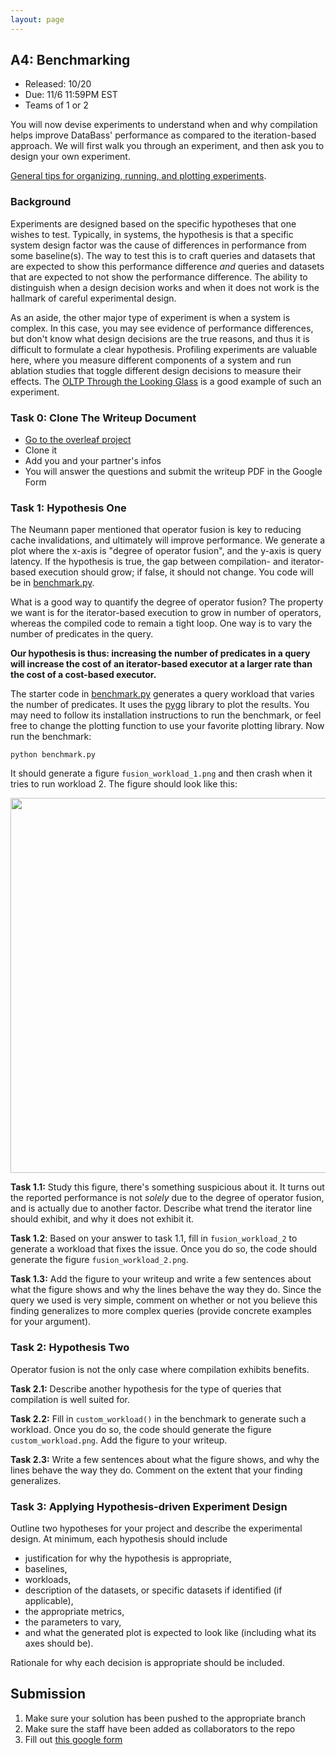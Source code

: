 ```yaml
---
layout: page
---
```



## A4: Benchmarking

* Released:  10/20
* Due: 11/6 11:59PM EST
* Teams of 1 or 2

You will now devise experiments to understand when and why compilation helps improve DataBass' performance
as compared to the iteration-based approach.  We will first walk you through an experiment, and then ask you 
to design your own experiment.


[General tips for organizing, running, and plotting experiments](https://github.com/researchsetup/researchsetup.github.io/wiki/code#running-experiments).



### Background

Experiments are designed based on the specific hypotheses that one wishes to test.
Typically, in systems, the hypothesis is that a specific system design factor was the cause of differences in performance from some baseline(s).
The way to test this is to craft queries and datasets that are expected to show this performance difference
_and_ queries and datasets that are expected to not show the performance difference.  The ability to distinguish 
when a design decision works and when it does not work is the hallmark of careful experimental design.

As an aside, the other major type of experiment is when a system is complex.  In this case, you may see evidence of performance differences, but don't know what design decisions are the true reasons, and thus it is difficult to formulate a clear hypothesis.  Profiling experiments are valuable here, where you measure different components of a system and run ablation studies that toggle different design decisions to measure their effects.   The [OLTP Through the Looking Glass](https://w6113.github.io/files/papers/oltpperf-sigmod08.pdf) is a good example of such an experiment.

### Task 0: Clone The Writeup Document

* [Go to the overleaf project](https://www.overleaf.com/read/cfqfrtvhkypx)
* Clone it
* Add you and your partner's infos
* You will answer the questions and submit the writeup PDF in the Google Form 

### Task 1: Hypothesis One

The Neumann paper mentioned that operator fusion is key to reducing cache invalidations, and ultimately will improve performance.  We generate a plot where the x-axis is "degree of operator fusion", and the y-axis is query latency.  If the hypothesis is true, the gap between compilation- and iterator-based execution should grow; if false, it should not change.  You code will be in [benchmark.py](../benchmark.py).

What is a good way to quantify the degree of operator fusion?  The property we want is for the iterator-based execution to grow in number of operators, whereas the compiled code to remain a tight loop.  One way is to vary the number of predicates in the query.  

**Our hypothesis is thus: increasing the number of predicates in a query will increase the cost of an iterator-based executor at a larger rate than the cost of a cost-based executor.**

The starter code in [benchmark.py](../benchmark.py) generates a query workload that varies the number of predicates.  It uses the [pygg](https://github.com/sirrice/pygg) library to plot the results.  You may need to follow its installation instructions to run the benchmark, or feel free to change the plotting function to use your favorite plotting library. Now run the benchmark:

```
python benchmark.py
```

It should generate a figure `fusion_workload_1.png` and then crash when it tries to run workload 2.  The figure should look like this:

<img src="./fusion_workload_1.png" width=600/>

**Task 1.1:** Study this figure, there's something suspicious about it. It turns out the reported performance is not _solely_ due to the degree of operator fusion, and is actually due to another factor.  Describe what trend the iterator line should exhibit, and why it does not exhibit it.  

**Task 1.2**: Based on your answer to task 1.1, fill in `fusion_workload_2` to generate a workload that fixes the issue.  Once you do so, the code should generate the figure `fusion_workload_2.png`.  

**Task 1.3:** Add the figure to your writeup and write a few sentences about what the figure shows and why the lines behave the way they do.  Since the query we used is very simple, comment on whether or not you believe this finding generalizes to more complex queries (provide concrete examples for your argument).



### Task 2: Hypothesis Two

Operator fusion is not the only case where compilation exhibits benefits.   

**Task 2.1:** Describe another hypothesis for the type of queries that compilation is well suited for. 

**Task 2.2:** Fill in `custom_workload()` in the benchmark to generate such a workload.  Once you do so, the code should generate the figure `custom_workload.png`.    Add the figure to your writeup.

**Task 2.3:** Write a few sentences about what the figure shows, and why the lines behave the way they do.  Comment on the extent that your finding generalizes.

### Task 3: Applying Hypothesis-driven Experiment Design

Outline two hypotheses for your project and describe the experimental design.  At minimum, each hypothesis  should include 

* justification for why the hypothesis is appropriate,
* baselines,
* workloads,
* description of the datasets, or specific datasets if identified (if applicable),
* the appropriate metrics,
* the parameters to vary,
* and what the generated plot is expected to look like (including what its axes should be).  

Rationale for why each decision is appropriate should be included.

## Submission

1. Make sure your solution has been pushed to the appropriate branch
2. Make sure the staff have been added as collaborators to the repo
3. Fill out [this google form](https://forms.gle/5TB6pXbg7hnyUaWd8)
